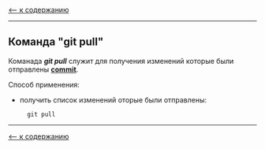 [<-- к содержанию](./readme.md)

---

## Команда __"git pull"__
Команада ___git pull___ служит для получения изменений которые были отправлены [__commit__](./gitcommit.md).

Способ применения:

* получить список изменений оторые были отправлены:

        git pull


---

[<-- к содержанию](./readme.md)